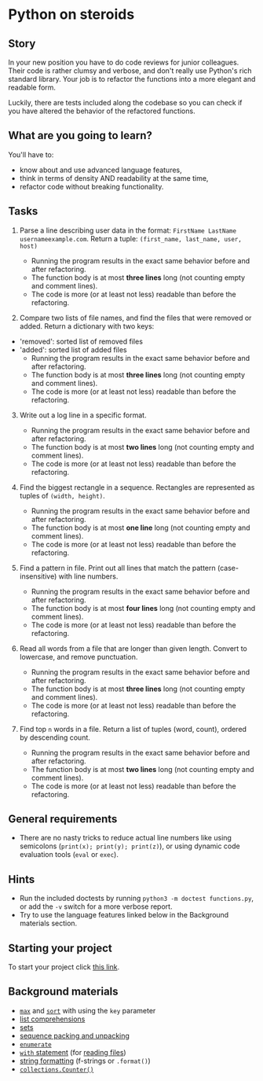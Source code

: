 # Python on steroids

## Story

In your new position you have to do code reviews for junior colleagues.
Their code is rather clumsy and verbose, and don't really use
Python's rich standard library. Your job is to refactor the functions
into a more elegant and readable form.

Luckily, there are tests included along the codebase so you can check
if you have altered the behavior of the refactored functions.

## What are you going to learn?

You'll have to:

- know about and use advanced language features,
- think in terms of density AND readability at the same time,
- refactor code without breaking functionality.

## Tasks

1. Parse a line describing user data in the format: `FirstName LastName usernameexample.com`.
Return a tuple: `(first_name, last_name, user, host)`
    - Running the program results in the exact same behavior before and after refactoring.
    - The function body is at most **three lines** long (not counting empty and comment lines).
    - The code is more (or at least not less) readable than before the refactoring.

2. Compare two lists of file names, and find the files that were removed or added.
Return a dictionary with two keys:
- 'removed': sorted list of removed files
- 'added': sorted list of added files
    - Running the program results in the exact same behavior before and after refactoring.
    - The function body is at most **three lines** long (not counting empty and comment lines).
    - The code is more (or at least not less) readable than before the refactoring.

3. Write out a log line in a specific format.
    - Running the program results in the exact same behavior before and after refactoring.
    - The function body is at most **two lines** long (not counting empty and comment lines).
    - The code is more (or at least not less) readable than before the refactoring.

4. Find the biggest rectangle in a sequence.
Rectangles are represented as tuples of `(width, height)`.
    - Running the program results in the exact same behavior before and after refactoring.
    - The function body is at most **one line** long (not counting empty and comment lines).
    - The code is more (or at least not less) readable than before the refactoring.

5. Find a pattern in file. Print out all lines that match the pattern
(case-insensitive) with line numbers.
    - Running the program results in the exact same behavior before and after refactoring.
    - The function body is at most **four lines** long (not counting empty and comment lines).
    - The code is more (or at least not less) readable than before the refactoring.

6. Read all words from a file that are longer than given length.
Convert to lowercase, and remove punctuation.
    - Running the program results in the exact same behavior before and after refactoring.
    - The function body is at most **three lines** long (not counting empty and comment lines).
    - The code is more (or at least not less) readable than before the refactoring.

7. Find top `n` words in a file. Return a list of tuples (word, count), ordered by
descending count.
    - Running the program results in the exact same behavior before and after refactoring.
    - The function body is at most **two lines** long (not counting empty and comment lines).
    - The code is more (or at least not less) readable than before the refactoring.

## General requirements

- There are no nasty tricks to reduce actual line numbers like using semicolons (`print(x); print(y); print(z)`), or using dynamic code evaluation tools (`eval` or `exec`).

## Hints

- Run the included doctests by running `python3 -m doctest
  functions.py`, or add the `-v` switch for a more verbose report.
- Try to use the language features linked below in the
  Background materials section.

## Starting your project

To start your project click [this link](https://journey.code.cool/v2/project/solo/blueprint/python-on-steroids/python).

## Background materials

- [`max`](https://docs.python.org/3/library/functions.html#max) and [`sort`](https://docs.python.org/3/library/stdtypes.html#list.sort) with using the `key` parameter
- [list comprehensions](https://docs.python.org/3/tutorial/datastructures.html#list-comprehensions)
- [sets](https://docs.python.org/3/tutorial/datastructures.html#sets)
- [sequence packing and unpacking](https://docs.python.org/3/tutorial/datastructures.html#tuples-and-sequences)
- [`enumerate`](https://docs.python.org/3/library/functions.html#enumerate)
- [`with` statement](https://docs.python.org/3/reference/compound_stmts.html#with) (for [reading files](https://docs.python.org/3/tutorial/inputoutput.html#reading-and-writing-files))
- [string formatting](https://docs.python.org/3/tutorial/inputoutput.html#fancier-output-formatting) (f-strings or `.format()`)
- [`collections.Counter()`](https://docs.python.org/3/library/collections.html#collections.Counter)
